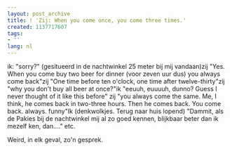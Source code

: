 ```yaml
---
layout: post_archive
title: ! 'Zij: When you come once, you come three times.'
created: 1137717607
tags:
- ''
lang: nl
---
```

ik: "sorry?" (gesitueerd in de nachtwinkel 25 meter bij mij vandaan)zij "Yes. When you come buy two beer for dinner (voor zeven uur dus) you always come back"zij "One time before ten o'clock, one time after twelve-thirty"zij "why you don't buy all beer at once?"ik "eeuuh, euuuuh, dunno? Guess I never thought of it like this before" zij "you always come the same. Me, I think, he comes back in two-three hours. Then he comes back. You come back. always. funny"Ik (denkwolkjes. Terug naar huis lopend) "Dammit, als de Pakies bij de nachtwinkel mij al zo goed kennen, blijkbaar beter dan ik mezelf ken, dan...." etc.

Weird, in elk geval, zo'n gesprek.
